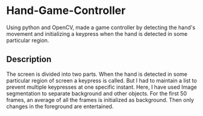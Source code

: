 # Hand-Game-Controller
Using python and OpenCV, made a game controller by detecting the hand's movement and initializing a keypress when the hand is detected in some particular region.

## Description
The screen is divided into two parts. When the hand is detected in some particular region of screen a keypress is called. But I had to maintain a list to prevent multiple keypresses at one specific instant.
Here, I have used Image segmentation to separate background and other objects. For the first 50 frames, an average of all the frames is initialized as background. Then only changes in the foreground are entertained.
